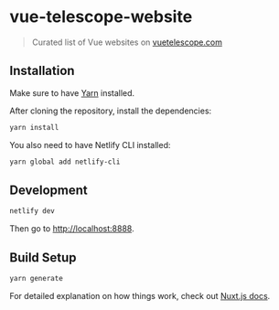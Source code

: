 # vue-telescope-website

> Curated list of Vue websites on [vuetelescope.com](https://vuetelescope.com)

## Installation

Make sure to have [Yarn](https://classic.yarnpkg.com/en/) installed.

After cloning the repository, install the dependencies:

```bash
yarn install
```

You also need to have Netlify CLI installed:

```bash
yarn global add netlify-cli
```

## Development

```bash
netlify dev
```

Then go to [http://localhost:8888](http://localhost:8888).

## Build Setup

```bash
yarn generate
```

For detailed explanation on how things work, check out [Nuxt.js docs](https://nuxtjs.org).
